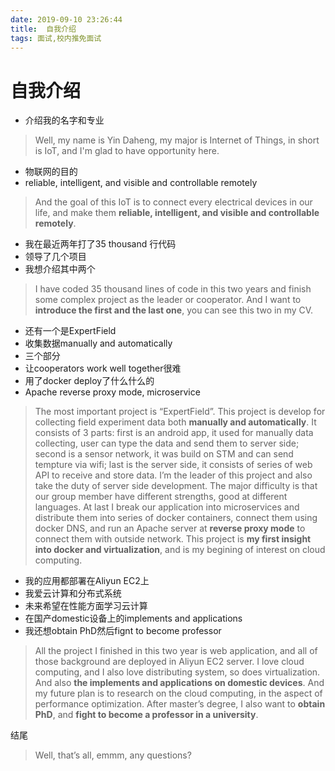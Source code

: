 ```yaml
---
date: 2019-09-10 23:26:44
title:  自我介绍
tags: 面试,校内推免面试
---
```

# 自我介绍

* 介绍我的名字和专业

>Well, my name is Yin Daheng, my major is Internet of Things, in short is IoT, and I'm glad to have opportunity here.

* 物联网的目的
* reliable, intelligent, and visible and controllable remotely

>And the goal of this IoT is to connect every electrical devices in our life, and make them **reliable, intelligent, and visible and controllable remotely**.

* 我在最近两年打了35 thousand 行代码
* 领导了几个项目
* 我想介绍其中两个

>I have coded 35 thousand lines of code in this two years and finish some complex project as the leader or cooperator. And I want to **introduce the first and the last one**, you can see this two in my CV.

* 还有一个是ExpertField
* 收集数据manually and automatically
* 三个部分
* 让cooperators work well together很难
* 用了docker deploy了什么什么的
* Apache reverse proxy mode, microservice

>The most important project is “ExpertField”. This project is develop for collecting field experiment data both **manually and automatically**. It consists of 3 parts: first is an android app, it used for manually data collecting, user can type the data and send them to server side; second is a sensor network, it was build on STM and can send tempture via wifi; last is the server side, it consists of series of web API to receive and store data. I’m the leader of this project and also take the duty of server side development. The major difficulty is that our group member have different strengths, good at different languages. At last I break our application into microservices and distribute them into series of docker containers, connect them using docker DNS, and run an Apache server at **reverse proxy mode** to connect them with outside network. This project is **my first insight into docker and virtualization**, and is my begining of interest on cloud computing.

* 我的应用都部署在Aliyun EC2上
* 我爱云计算和分布式系统
* 未来希望在性能方面学习云计算
* 在国产domestic设备上的implements and applications
* 我还想obtain PhD然后fignt to become professor

>All the project I finished in this two year is web application, and all of those background are deployed in Aliyun EC2 server. I love cloud computing, and I also love distributing system, so does virtualization. And also **the implements and applications on domestic devices**. And my future plan is to research on the cloud computing, in the aspect of performance optimization. After master’s degree, I also want to **obtain PhD**, and **fight to become a professor in a university**.

结尾

>Well, that’s all, emmm, any questions?
